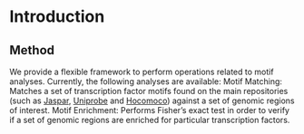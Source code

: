 # Introduction

## Method
We provide a flexible framework to perform operations related to motif analyses. Currently, the following analyses are available:
Motif Matching: Matches a set of transcription factor motifs found on the main repositories (such as [Jaspar](http://jaspar.genereg.net/), [Uniprobe](http://the_brain.bwh.harvard.edu/uniprobe/) and [Hocomoco](http://autosome.ru/HOCOMOCO/)) against a set of genomic regions of interest.
Motif Enrichment: Performs Fisher’s exact test in order to verify if a set of genomic regions are enriched for particular transcription factors.